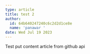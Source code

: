 ```yaml
---
type: article
title: test 2
author:
  id: 64b640247240c6c2d2d1ce8e
  name: 'panawar '
date: Wed Jul 19 2023
---
```

Test put content article from github api
